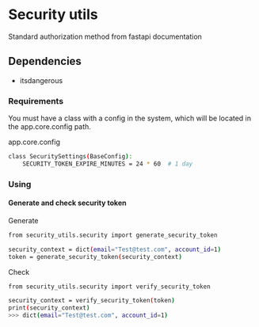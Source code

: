 # Security utils
Standard authorization method from fastapi documentation

## Dependencies
- itsdangerous


### Requirements
You must have a class with a config in the system, which will be located in the app.core.config path.

app.core.config
```sh
class SecuritySettings(BaseConfig):
    SECURITY_TOKEN_EXPIRE_MINUTES = 24 * 60  # 1 day
```

### Using
#### Generate and check security token
Generate
```sh
from security_utils.security import generate_security_token

security_context = dict(email="Test@test.com", account_id=1)
token = generate_security_token(security_context)
```
Check
```sh
from security_utils.security import verify_security_token

security_context = verify_security_token(token)
print(security_context)
>>> dict(email="Test@test.com", account_id=1)
```
